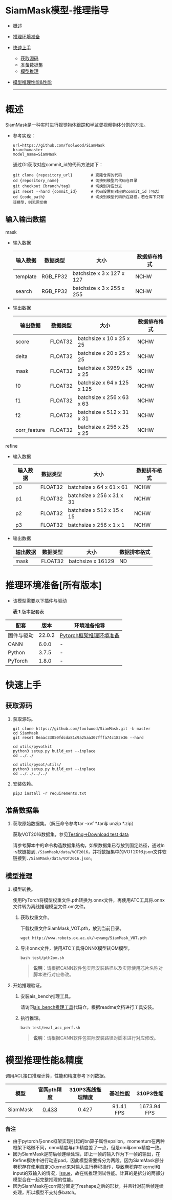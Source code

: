 # SiamMask模型-推理指导


- [概述](#ZH-CN_TOPIC_0000001172161501)

- [推理环境准备](#ZH-CN_TOPIC_0000001126281702)

- [快速上手](#ZH-CN_TOPIC_0000001126281700)

  - [获取源码](#section4622531142816)
  - [准备数据集](#section183221994411)
  - [模型推理](#section741711594517)

- [模型推理性能&性能](#ZH-CN_TOPIC_0000001172201573)

  ******

# 概述<a name="ZH-CN_TOPIC_0000001172161501"></a>

SiamMask是一种实时进行视觉物体跟踪和半监督视频物体分割的方法。

- 参考实现：

  ```
  url=https://github.com/foolwood/SiamMask
  branch=master
  model_name=SiamMask
  ``` 
 
  通过Git获取对应commit_id的代码方法如下：

  ```
  git clone {repository_url}        # 克隆仓库的代码
  cd {repository_name}              # 切换到模型的代码仓目录
  git checkout {branch/tag}         # 切换到对应分支
  git reset --hard {commit_id}      # 代码设置到对应的commit_id（可选）
  cd {code_path}                    # 切换到模型代码所在路径，若仓库下只有该模型，则无需切换
  ```


## 输入输出数据<a name="section540883920406"></a>

mask

- 输入数据

  | 输入数据  | 数据类型   | 大小                      | 数据排布格式  |
  | -------- | --------- | ------------------------- | ------------ |
  | template | RGB_FP32  | batchsize x 3 x 127 x 127 | NCHW         |
  | search   | RGB_FP32  | batchsize x 3 x 255 x 255 | NCHW         |

- 输出数据

  | 输出数据      | 数据类型  | 大小                       | 数据排布格式  |
  | ------------ | -------- | -------------------------- | ------------ |
  | score        | FLOAT32  | batchsize x 10 x 25 x 25   | NCHW         |
  | delta        | FLOAT32  | batchsize x 20 x 25 x 25   | NCHW         |
  | mask         | FLOAT32  | batchsize x 3969 x 25 x 25 | NCHW         |
  | f0           | FLOAT32  | batchsize x 64 x 125 x 125 | NCHW         |
  | f1           | FLOAT32  | batchsize x 256 x 63 x 63  | NCHW         |
  | f2           | FLOAT32  | batchsize x 512 x 31 x 31  | NCHW         |
  | corr_feature | FLOAT32  | batchsize x 256 x 25 x 25  | NCHW         |

refine

- 输入数据

  | 输入数据 | 数据类型  | 大小                      | 数据排布格式  |
  | ------- | -------- | ------------------------- | ------------ |
  | p0      | FLOAT32  | batchsize x 64 x 61 x 61  | NCHW         |
  | p1      | FLOAT32  | batchsize x 256 x 31 x 31 | NCHW         |
  | p2      | FLOAT32  | batchsize x 512 x 15 x 15 | NCHW         |
  | p3      | FLOAT32  | batchsize x 256 x 1 x 1   | NCHW         |

- 输出数据

  | 输出数据      | 数据类型  | 大小              | 数据排布格式  |
  | ------------ | -------- | ----------------- | ------------ |
  | mask         | FLOAT32  | batchsize x 16129 | ND           |


# 推理环境准备\[所有版本\]<a name="ZH-CN_TOPIC_0000001126281702"></a>

- 该模型需要以下插件与驱动

  **表 1**  版本配套表

| 配套        | 版本    | 环境准备指导              |
| ---------- | ------- | ------------------------ |
| 固件与驱动  | 22.0.2  | [Pytorch框架推理环境准备](https://www.hiascend.com/document/detail/zh/ModelZoo/pytorchframework/pies) |
| CANN       | 6.0.0   | -                        |
| Python     | 3.7.5   | -                        |
| PyTorch    | 1.8.0   | -                        |

# 快速上手<a name="ZH-CN_TOPIC_0000001126281700"></a>

## 获取源码<a name="section4622531142816"></a>

1. 获取源码。

   ```
   git clone https://github.com/foolwood/SiamMask.git -b master 
   cd SiamMask
   git reset 0eaac33050fdcda81c9a25aa307fffa74c182e36 --hard

   cd utils/pyvotkit
   python3 setup.py build_ext --inplace
   cd ../../

   cd utils/pysot/utils/
   python3 setup.py build_ext --inplace
   cd ../../../../
   ```

2. 安装依赖。

   ```
   pip3 install -r requirements.txt
   ```

## 准备数据集<a name="section183221994411"></a>

1. 获取原始数据集。（解压命令参考tar –xvf  \*.tar与 unzip \*.zip）

   获取VOT2016数据集，参见[Testing->Download test data](https://github.com/foolwood/SiamMask)

   请参考脚本中的命令构造数据集结构，如果数据集已存放到固定路径，通过ln -s软链接到`./SiamMask/data/VOT2016`，并将数据集中的VOT2016.json文件软链接到`./SiamMask/data/VOT2016.json`。
   
## 模型推理<a name="section741711594517"></a>

1. 模型转换。

   使用PyTorch将模型权重文件.pth转换为.onnx文件，再使用ATC工具将.onnx文件转为离线推理模型文件.om文件。

   1. 获取权重文件。

      下载权重文件SiamMask_VOT.pth，放到当前目录。

      ```
      wget http://www.robots.ox.ac.uk/~qwang/SiamMask_VOT.pth
      ```
      
   2. 导出onnx文件，使用ATC工具将ONNX模型转OM模型。

      ```
      bash test/pth2om.sh
      ```
      
      > **说明**：请根据CANN软件包实际安装路径以及实际使用芯片名称对脚本进行对应修改。

2. 开始推理验证。

    1. 安装ais_bench推理工具。

        请访问[ais_bench推理工具](https://gitee.com/ascend/tools/tree/master/ais-bench_workload/tool/ais_bench)代码仓，根据readme文档进行工具安装。

    2.  执行推理。

        ```
        bash test/eval_acc_perf.sh
        ```
        
        > **说明**：请根据CANN软件包实际安装路径对脚本进行对应修改。

# 模型推理性能&精度<a name="ZH-CN_TOPIC_0000001172201573"></a>

调用ACL接口推理计算，性能和精度参考下列数据。

| 模型     |                  官网pth精度                   | 310P3离线推理精度  | 基准性能    |  310P3性能  |
| :------: | :-------------------------------------------: | :---------------: | :--------: | :---------: |
| SiamMask | [0.433](https://github.com/foolwood/SiamMask) |      0.427        | 91.41 FPS  | 1673.94 FPS |

### 备注

- 由于pytorch与onnx框架实现引起的bn算子属性epsilon，momentum在两种框架下略微不同，onnx精度与pth精度差了一点，但是om与onnx精度一致。
- 因为SiamMask是前后帧连续处理，即上一帧的输入作为下一帧的输出，在Refine模块中进行动态pad，因此模型需要拆分为两段。因为SiamMask部分卷积存在使用自定义kernel来对输入进行卷积操作，导致卷积存在kernel和input的双输入的情况，[issue](http://github.com/onnx/onnx-tensorrt/issues/645)，故在线推理测试性能。计算的是拆分的两部分模型合在一起完整推理的性能。
- 因为SiamMask在corr部分固定了reshape之后的形状，并且针对前后帧连续处理，所以模型不支持多batch。
